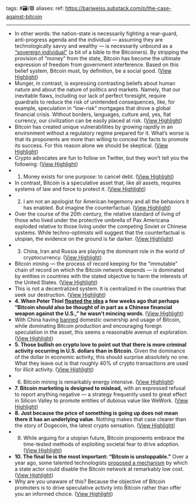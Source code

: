 tags: #🗃/🟥 
aliases: 
ref: 
https://bariweiss.substack.com/p/the-case-against-bitcoin

---
- In other words: the nation-state is necessarily fighting a rear-guard, anti-progress agenda and the individual — assuming they are technologically savvy and wealthy — is necessarily unbound as a [“sovereign individual”](https://www.amazon.com/Sovereign-Individual-Mastering-Transition-Information/dp/0684832720/ref=sr_1_1?dchild=1&gclid=Cj0KCQjws-OEBhCkARIsAPhOkIbeYM7sZpIhW5wO3zn9jp3j-qVEUyjcvFVgmEOKGRD7AY7Rhzw9ykgaAtaiEALw_wcB&hvadid=241620414457&hvdev=c&hvlocphy=9032119&hvnetw=g&hvqmt=e&hvrand=12759530617725258810&hvtargid=kwd-59452726&hydadcr=22564_10354992&keywords=the+sovereign+individual&qid=1620700844&sr=8-1) (a bit of a bible to the Bitcoiners). By stripping the provision of “money” from the state, Bitcoin has become the ultimate expression of freedom from government interference. Based on this belief system, Bitcoin must, by definition, be a social good. ([View Highlight](https://read.readwise.io/read/01gp95bwsstd0pg16j9hejvhs9))
- Munger, in contrast, is expressing contrasting beliefs about human nature and about the nature of politics and markets. Namely, that our inevitable flaws, including our lack of perfect foresight, require guardrails to reduce the risk of unintended consequences, like, for example, speculation in “low-risk” mortgages that drove a global financial crisis. Without borders, languages, culture and, yes, fiat currency, our civilization can be easily placed at risk. ([View Highlight](https://read.readwise.io/read/01gp95c48edv1ssnw6543s8qt8))
- Bitcoin has created unique vulnerabilities by growing rapidly in an environment without a regulatory regime prepared for it. What’s worse is that its proponents are more than willing to conceal the facts to promote its success. For this reason alone we should be skeptical. ([View Highlight](https://read.readwise.io/read/01gp95f456rh503w7711bpbvtv))
- Crypto advocates are fun to follow on Twitter, but they won’t tell you the following: ([View Highlight](https://read.readwise.io/read/01gp95greg2wp9kk5v8m3t8ddm))
- 1. Money exists for one purpose: to cancel debt. ([View Highlight](https://read.readwise.io/read/01gp95h82q945tmk9qz8yaf30b))
- In contrast, Bitcoin is a speculative asset that, like all assets, requires systems of law and force to protect it. ([View Highlight](https://read.readwise.io/read/01gp95jddypreekhj34sfp6teg))
- 2. I am not an apologist for American hegemony and all the behaviors it has enabled. But imagine the counterfactual. ([View Highlight](https://read.readwise.io/read/01gp95k225e22btzmbn30c5xcq))
- Over the course of the 20th century, the relative standard of living of those who lived under the protective umbrella of Pax Americana exploded relative to those living under the competing Soviet or Chinese systems. While techno-optimists will suggest that the counterfactual is utopian, the evidence on the ground is far darker. ([View Highlight](https://read.readwise.io/read/01gp95m9ane386jd6tvq3dxf1q))
- 3. China, Iran and Russia are playing the dominant role in the world of cryptocurrency. ([View Highlight](https://read.readwise.io/read/01gp95menj2a6y23f0w54vev9h))
- Bitcoin mining — the process of record keeping for the “immutable” chain of record on which the Bitcoin network depends — is dominated by entities in countries with the stated objective to harm the interests of the United States. ([View Highlight](https://read.readwise.io/read/01gp95nhfxeh99qbzh429dr4k8))
- This is not a decentralized system. It is centralized in the countries that seek our destruction. ([View Highlight](https://read.readwise.io/read/01gp95nyevdm5e9ahqwjnh02fq))
- **4. When Peter Thiel [floated the idea](https://www.bloomberg.com/news/articles/2021-04-07/peter-thiel-calls-bitcoin-a-chinese-financial-weapon-at-virtual-roundtable) a few weeks ago that perhaps “Bitcoin should also be thought of in part as a Chinese financial weapon against the U.S.,” he wasn’t mincing words**. ([View Highlight](https://read.readwise.io/read/01gp95pats0m957a8sycq0sysg))
- With China having [banned](https://openscholarship.wustl.edu/cgi/viewcontent.cgi?article=1684&context=law_globalstudies) domestic ownership and usage of Bitcoin, while dominating Bitcoin production and encouraging foreign speculation in the asset, this seems a reasonable avenue of exploration. ([View Highlight](https://read.readwise.io/read/01gp95pqrq7hz90pjcajx92bsx))
- **5. Those bullish on crypto love to point out that there is more criminal activity occurring in U.S. dollars than in Bitcoin.** Given the dominance of the dollar in economic activity, this should surprise absolutely no one. What they leave out is that roughly 40% of crypto transactions are used for illicit activity. ([View Highlight](https://read.readwise.io/read/01gp95qk8ngf964sn0f3hasexr))
- 6. Bitcoin mining is remarkably energy intensive. ([View Highlight](https://read.readwise.io/read/01gp95rnydm0qnpg96jqez8t0m))
- **7. Bitcoin marketing is designed to mislead,** with an expressed refusal to report anything negative — a strategy frequently used to great effect in Silicon Valley to promote entities of dubious value like WeWork. ([View Highlight](https://read.readwise.io/read/01gp95twwxqzrg9b8wa4w3f0nv))
- **8. Just because the price of something is going up does not mean there it has an underlying value.** Nothing makes that case clearer than the story of Dogecoin, the latest crypto sensation. ([View Highlight](https://read.readwise.io/read/01gp95vqfcfq5prwawrj8b6m4z))
- 9. While arguing for a utopian future, Bitcoin proponents embrace the time-tested methods of exploiting societal fear to drive adoption. ([View Highlight](https://read.readwise.io/read/01gp95wa85gxwx97vr2ttv3r5c))
- **10. The final lie is the most important: “Bitcoin is unstoppable.”** Over a year ago, some talented technologists [proposed a mechanism](https://joekelly100.medium.com/how-to-kill-bitcoin-part-1-is-bitcoin-unstoppable-code-7a1b366f65ee) by which a state actor could disable the Bitcoin network at remarkably low cost. ([View Highlight](https://read.readwise.io/read/01gp960crc2726zx64k9ekq7mx))
- Why are you unaware of this? Because the objective of Bitcoin promoters is to drive speculative activity into Bitcoin rather than offer you an informed choice. ([View Highlight](https://read.readwise.io/read/01gp960fqgfmke26vrwzjf8k7h))
